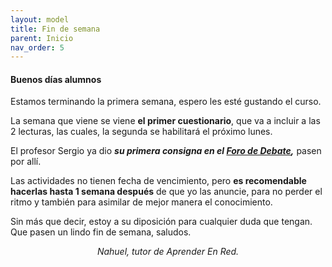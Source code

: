 ```yaml
---
layout: model
title: Fin de semana
parent: Inicio
nav_order: 5
---
```

<h4><b>Buenos días alumnos</b></h4>
<p>Estamos terminando la primera semana, espero les esté gustando el curso.</p>
<p>La semana que viene se viene <b>el primer cuestionario</b>, que va a incluir a las 2 lecturas, las cuales, la segunda se habilitará el próximo lunes.</p>
<p>El profesor Sergio ya dio <b><i>su primera consigna en el <a href="" target="_blank" rel="noreferrer noopener">Foro de Debate</a>,</i></b> pasen por allí.</p>
<p>Las actividades no tienen fecha de vencimiento, pero <b>es recomendable hacerlas hasta 1 semana después</b> de que yo las anuncie, para no perder el ritmo y también para asimilar de mejor manera el conocimiento.</p>
<p>Sin más que decir, estoy a su diposición para cualquier duda que tengan. Que pasen un lindo fin de semana, saludos.</p>
<p style="text-align:center;"><i>Nahuel, tutor de Aprender En Red.</i></p>
